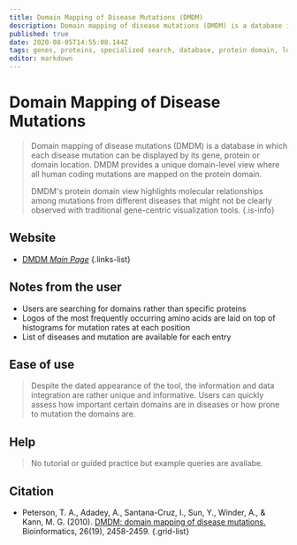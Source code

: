 ```yaml
---
title: Domain Mapping of Disease Mutations (DMDM)
description: Domain mapping of disease mutations (DMDM) is a database in which each disease mutation can be displayed by its gene, protein or domain location.
published: true
date: 2020-08-05T14:55:08.144Z
tags: genes, proteins, specialized search, database, protein domain, logo, mutant
editor: markdown
---
```


# Domain Mapping of Disease Mutations

> Domain mapping of disease mutations (DMDM) is a database in which each disease mutation can be displayed by its gene, protein or domain location. DMDM provides a unique domain-level view where all human coding mutations are mapped on the protein domain.
>
> DMDM's protein domain view highlights molecular relationships among mutations from different diseases that might not be clearly observed with traditional gene-centric visualization tools.
{.is-info}

 

## Website 

- [DMDM *Main Page*](http://bioinf.umbc.edu/dmdm/)
 {.links-list}

## Notes from the user
 - Users are searching for domains rather than specific proteins
 - Logos of the most frequently occurring amino acids are laid on top of histograms for mutation rates at each position
 - List of diseases and mutation are available for each entry

 
## Ease of use
> Despite the dated appearance of the tool, the information and data integration are rather unique and informative. Users can quickly assess how important certain domains are in diseases or how prone to mutation the domains are.


## Help
> No tutorial or guided practice but example queries are availabe.


## Citation 

- Peterson, T. A., Adadey, A., Santana-Cruz, I., Sun, Y., Winder, A., & Kann, M. G. (2010). [DMDM: domain mapping of disease mutations.](https://academic.oup.com/bioinformatics/article/26/19/2458/229387) Bioinformatics, 26(19), 2458-2459.
{.grid-list}